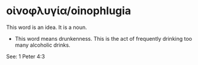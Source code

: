 # οἰνοφλυγία/oinophlugia
This word is an idea. It is a noun.
* This word means drunkenness. This is the act of frequently drinking too many alcoholic drinks.

See: 1 Peter 4:3
